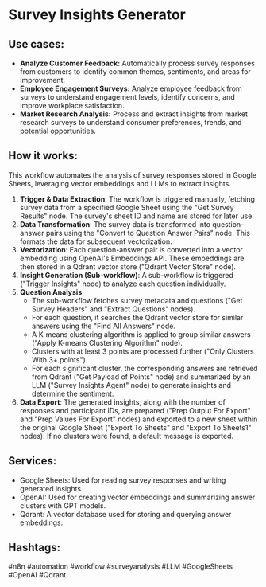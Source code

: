 # Survey Insights Generator

## Use cases:

-   **Analyze Customer Feedback:** Automatically process survey responses from customers to identify common themes, sentiments, and areas for improvement.
-   **Employee Engagement Surveys:** Analyze employee feedback from surveys to understand engagement levels, identify concerns, and improve workplace satisfaction.
-   **Market Research Analysis:** Process and extract insights from market research surveys to understand consumer preferences, trends, and potential opportunities.

## How it works:

This workflow automates the analysis of survey responses stored in Google Sheets, leveraging vector embeddings and LLMs to extract insights.

1.  **Trigger & Data Extraction**: The workflow is triggered manually, fetching survey data from a specified Google Sheet using the "Get Survey Results" node. The survey's sheet ID and name are stored for later use.
2.  **Data Transformation**: The survey data is transformed into question-answer pairs using the "Convert to Question Answer Pairs" node. This formats the data for subsequent vectorization.
3.  **Vectorization**: Each question-answer pair is converted into a vector embedding using OpenAI's Embeddings API. These embeddings are then stored in a Qdrant vector store ("Qdrant Vector Store" node).
4.  **Insight Generation (Sub-workflow)**: A sub-workflow is triggered ("Trigger Insights" node) to analyze each question individually.
5.  **Question Analysis**:
    -   The sub-workflow fetches survey metadata and questions ("Get Survey Headers" and "Extract Questions" nodes).
    -   For each question, it searches the Qdrant vector store for similar answers using the "Find All Answers" node.
    -   A K-means clustering algorithm is applied to group similar answers ("Apply K-means Clustering Algorithm" node).
    -   Clusters with at least 3 points are processed further ("Only Clusters With 3+ points").
    -   For each significant cluster, the corresponding answers are retrieved from Qdrant ("Get Payload of Points" node) and summarized by an LLM ("Survey Insights Agent" node) to generate insights and determine the sentiment.
6.  **Data Export**: The generated insights, along with the number of responses and participant IDs, are prepared ("Prep Output For Export" and "Prep Values For Export" nodes) and exported to a new sheet within the original Google Sheet ("Export To Sheets" and "Export To Sheets1" nodes). If no clusters were found, a default message is exported.

## Services:

-   Google Sheets: Used for reading survey responses and writing generated insights.
-   OpenAI: Used for creating vector embeddings and summarizing answer clusters with GPT models.
-   Qdrant: A vector database used for storing and querying answer embeddings.

## Hashtags:

#n8n #automation #workflow #surveyanalysis #LLM #GoogleSheets #OpenAI #Qdrant
